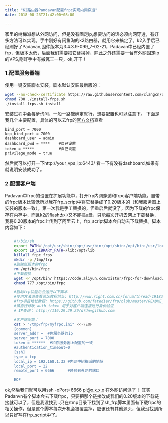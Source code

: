 ```yaml
---
title: "K2路由器Pandavan配置frpc实现内网穿透"
date: 2018-08-23T21:42:00+08:00

---
```


家里的树梅派想从外网访问，但是没有固定ip,想要访问的话必须内网穿透，有好多方法可以实现。手中刚好有闲鱼淘的k2路由器，就用它来搞定了。k2入手后已经刷好了Padavan,固件版本为3.4.3.9-099_7-02-21，Padavan中已经内置了frp，但版本太低，后面我们需要把它替换掉，除此之外还需要一台有外网固定ip的VPS,刚好手中有搬瓦工一只，ok,开干！
### 1.配置服务器端
使用一键安装脚本安装，脚本默认安装最新版的：
```bash   
wget --no-check-certificate https://raw.githubusercontent.com/clangcn/onekey-install-shell/master/frps/install-frps.sh -O ./install-frps.sh
chmod 700 ./install-frps.sh
./install-frps.sh install
```   
安装过程中会每步询问，一般一路敲确定就行，想要配置也可以注意下。
下面是我几个主要配置，具体的可以去frp的[官方文档](https://github.com/fatedier/frp/blob/master/README.md)查看
   
    bind_port = 7000
    kcp_bind_port = 7000
    dashboard_user = admin 
    dashboard_pwd = ****    #自己设置
    token = *****           #自己设置
    privilege_mode = true
    
然后就可以打开一下http://your_vps_ip:6443/ 看一下有没有dashboard,如果有就说明安装成功了。

### 2.配置客户端
Padavan中frpc的设置在扩展功能中，打开frp内网穿透和frpc客户端功能。自带的frpc版本比较低所以我在frp_script中将它替换成了0.20版本的（和我服务器上安装的版本一致），第一次我是手工替换的，但重启后就没了，因为下载的frpc保存在内存中，而且k2的flash太小又不能插u盘，只能每次开机去网上下载替换，我将0.20版本的frpc上传到了阿里云上，frp_script脚本会自动去下载替换。脚本内容如下：

```bash   

    #!/bin/sh
    export PATH='/opt/usr/sbin:/opt/usr/bin:/opt/sbin:/opt/bin:/usr/local/sbin:/usr/sbin:/usr/bin:/sbin:/bin'
    export LD_LIBRARY_PATH=/lib:/opt/lib
    killall frpc frps
    mkdir -p /tmp/frp
    #删除低版本的frpc
    rm /opt/bin/frpc
    #下载替换
    wget -P /opt/bin/ https://code.aliyun.com/xistor/frpc-for-download/raw/master/frpc && chmod 777 /opt/bin/frpc
    chmod 777 /opt/bin/frpc

    #启动frp功能后会运行以下脚本
    #使用方法请查看论坛教程地址: http://www.right.com.cn/forum/thread-191839-1-1.html
    #frp项目地址教程: https://github.com/fatedier/frp/blob/master/README_zh.md
    #请自行修改 auth_token 用于对客户端连接进行身份验证
    # IP查询： http://119.29.29.29/d?dn=github.com

    #客户端配置：
    cat > "/tmp/frp/myfrpc.ini" <<-\EOF
    [common]
    server_addr =  #你服务器的ip
    server_port = 7000
    token = ******  #和你服务器上配置的一致
    #authentication_timeout=0
    [ssh]
    type = tcp
    local_ip = 192.168.1.32 #内网中树梅派的地址
    local_port = 22
    remote_port = 6666      #映射到外网的端口

    EOF
```

ok,然后我们就可以用ssh -oPort=6666 pi@x.x.x.x 在外网访问派了！
其实Padanvn有个脚本会去下载frpc，只要把那个链接改成我们的0.20版本的下载链接就可以了，但是我没找到..只在/tmp目录下找到了sh_frp脚本里面有下载frpc的相关操作，但是这个脚本每次开机会被覆盖掉，应该还有其他源头，但我没找到所以只好写在frp_script中了。